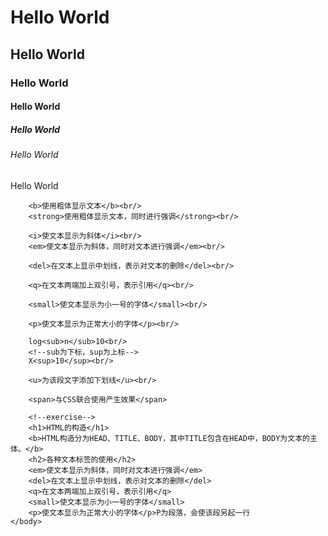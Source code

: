 <html>
	<head>
		<meta charset="utf-8">
		<title>first</title>
	</head>
	<body>
		<!--H系列标签，加粗加大字体同时起强调作用-->
		<h1>Hello World</h1>
		<h2>Hello World</h2>
		<h3>Hello World</h3>
		<h4>Hello World</h4>
		<h5>Hello World</h5>
		<h6>Hello World</h6>
		<p>Hello  World</p>

		<b>使用粗体显示文本</b><br/>
		<strong>使用粗体显示文本，同时进行强调</strong><br/>

		<i>使文本显示为斜体</i><br/>
		<em>使文本显示为斜体，同时对文本进行强调</em><br/>

		<del>在文本上显示中划线，表示对文本的删除</del><br/>

		<q>在文本两端加上双引号，表示引用</q><br/>

		<small>使文本显示为小一号的字体</small><br/>

		<p>使文本显示为正常大小的字体</p><br/>

		log<sub>n</sub>10<br/>
		<!--sub为下标，sup为上标-->
		X<sup>10</sup><br/>

		<u>为该段文字添加下划线</u><br/>

		<span>与CSS联合使用产生效果</span>

		<!--exercise-->
		<h1>HTML的构造</h1>
		<b>HTML构造分为HEAD、TITLE、BODY，其中TITLE包含在HEAD中，BODY为文本的主体。</b>
		<h2>各种文本标签的使用</h2>
		<em>使文本显示为斜体，同时对文本进行强调</em>
		<del>在文本上显示中划线，表示对文本的删除</del>
		<q>在文本两端加上双引号，表示引用</q>
		<small>使文本显示为小一号的字体</small>
		<p>使文本显示为正常大小的字体</p>P为段落，会使该段另起一行
	</body>
</html>
